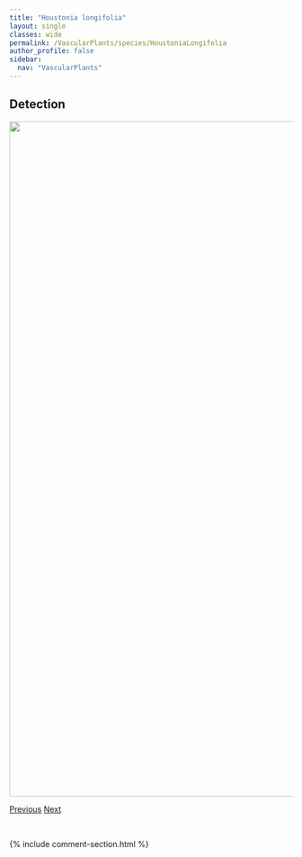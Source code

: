```yaml
---
title: "Houstonia longifolia"
layout: single
classes: wide
permalink: /VascularPlants/species/HoustoniaLongifolia
author_profile: false
sidebar:
  nav: "VascularPlants"
---
```


<h2>Detection</h2>

<a href="https://drive.google.com/uc?export=view&id=1EolzsJkxJSLq6JJ0Zj4-aKSbPnKjDe6d">
<img src="https://drive.google.com/uc?export=view&id=1EolzsJkxJSLq6JJ0Zj4-aKSbPnKjDe6d" height = "1200" width = "800">
</a>


<a href="/DevelopmentWebsite/VascularPlants/species/Hosta" class="pagination--pager" title="Hosta">Previous</a> <a href="/DevelopmentWebsite/VascularPlants/species/HudsoniaTomentosa" class="pagination--pager" title="Hudsonia tomentosa">Next</a>

<p>&nbsp;</p>

{% include comment-section.html %}
